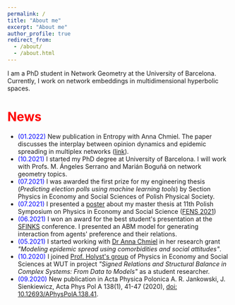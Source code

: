 ```yaml
---
permalink: /
title: "About me"
excerpt: "About me"
author_profile: true
redirect_from: 
  - /about/
  - /about.html
---
```


I am a PhD student in Network Geometry at the University of Barcelona. Currently, I work on network embeddings in multidimensional hyperbolic spaces.

<h1><span style="color:red">News</span></h1>

- <span style="color:blue">(01.2022)</span> New publication in Entropy with Anna Chmiel. The paper discusses the interplay between opinion dynamics and epidemic spreading in multiplex networks ([link](https://www.mdpi.com/1099-4300/24/1/105)).
- <span style="color:blue">(10.2021)</span> I started my PhD degree at University of Barcelona. I will work with Profs. M. Ángeles Serrano and Marián Boguñá on network geometry topics.
- <span style="color:blue">(07.2021)</span> I was awarded the first prize for my engineering thesis (_Predicting election polls using machine learning tools_) by Section Physics in Economy and Social Sciences of Polish Physical Society.
- <span style="color:blue">(07.2021)</span> I presented a [poster](https://indico.fis.agh.edu.pl/event/69/contributions/228/attachments/152/226/19_Jankowski.pdf) about my master thesis at 11th Polish Symposium on Physics in Economy and Social Science ([FENS 2021](https://indico.fis.agh.edu.pl/event/69/overview))
- <span style="color:blue">(06.2021)</span> I won an award for the best student's presentation at the [SFINKS](http://sfinks.fizyka.pw.edu.pl/) conference. I presented an ABM model for generating interaction from agents' preference and their relations.
- <span style="color:blue">(05.2021)</span> I started working with [Dr Anna Chmiel](http://achmiel.pl/index.php?option=com_content&view=article&id=8&Itemid=109&lang=en) in her research grant _"Modeling epidemic spread using comorbidities and social attitudes"_.
- <span style="color:blue">(10.2020)</span> I joined [Prof. Holyst's group](http://fens.if.pw.edu.pl/nasz-zespol/) of Physics in Economy and Social Sciences at WUT in project _"Signed Relations and Structural Balance in Complex Systems: From Data to Models"_ as a student researcher.
- <span style="color:blue">(09.2020)</span> New publication in Acta Physica Polonica A. R. Jankowski, J. Sienkiewicz, Acta Phys Pol A 138(1), 41-47 (2020), [doi: 10.12693/APhysPolA.138.41](http://przyrbwn.icm.edu.pl/APP/PDF/138/app138z1p06.pdf).